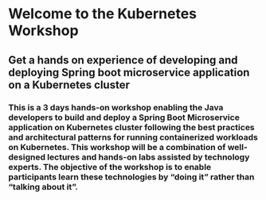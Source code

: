 # Welcome to the Kubernetes Workshop
## Get a hands on experience of developing and deploying Spring boot microservice application on a Kubernetes cluster

### This is a 3 days hands-on workshop  enabling the Java developers to build and deploy a Spring Boot Microservice application on Kubernetes cluster following the best practices and architectural patterns for running containerized workloads on Kubernetes. This workshop will be a combination of well-designed lectures and hands-on labs assisted by technology experts. The objective of the workshop is to enable participants learn these technologies by “doing it” rather than “talking about it”.